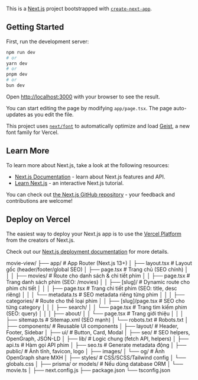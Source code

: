 This is a [Next.js](https://nextjs.org) project bootstrapped with [`create-next-app`](https://nextjs.org/docs/app/api-reference/cli/create-next-app).

## Getting Started

First, run the development server:

```bash
npm run dev
# or
yarn dev
# or
pnpm dev
# or
bun dev
```

Open [http://localhost:3000](http://localhost:3000) with your browser to see the result.

You can start editing the page by modifying `app/page.tsx`. The page auto-updates as you edit the file.

This project uses [`next/font`](https://nextjs.org/docs/app/building-your-application/optimizing/fonts) to automatically optimize and load [Geist](https://vercel.com/font), a new font family for Vercel.

## Learn More

To learn more about Next.js, take a look at the following resources:

- [Next.js Documentation](https://nextjs.org/docs) - learn about Next.js features and API.
- [Learn Next.js](https://nextjs.org/learn) - an interactive Next.js tutorial.

You can check out [the Next.js GitHub repository](https://github.com/vercel/next.js) - your feedback and contributions are welcome!

## Deploy on Vercel

The easiest way to deploy your Next.js app is to use the [Vercel Platform](https://vercel.com/new?utm_medium=default-template&filter=next.js&utm_source=create-next-app&utm_campaign=create-next-app-readme) from the creators of Next.js.

Check out our [Next.js deployment documentation](https://nextjs.org/docs/app/building-your-application/deploying) for more details.

movie-view/
├── app/                         # App Router (Next.js 13+)
│   ├── layout.tsx               # Layout gốc (header/footer/global SEO)
│   ├── page.tsx                 # Trang chủ (SEO chính)
│   │
│   ├── movies/                  # Route cho danh sách & chi tiết phim
│   │   ├── page.tsx             # Trang danh sách phim (SEO: /movies)
│   │   ├── [slug]/              # Dynamic route cho phim chi tiết
│   │   │   ├── page.tsx         # Trang chi tiết phim (SEO: title, desc riêng)
│   │   │   └── metadata.ts      # SEO metadata riêng từng phim
│   │
│   ├── categories/              # Route cho thể loại phim
│   │   ├── [slug]/page.tsx      # SEO cho từng category
│   │
│   ├── search/
│   │   └── page.tsx             # Trang tìm kiếm phim (SEO: query)
│   │
│   ├── about/
│   │   └── page.tsx             # Trang giới thiệu
│   │
│   ├── sitemap.ts               # Sitemap.xml (SEO mạnh)
│   └── robots.txt               # Robots.txt
│
├── components/                  # Reusable UI components
│   ├── layout/                  # Header, Footer, Sidebar
│   ├── ui/                      # Button, Card, Modal
│   ├── seo/                     # SEO helpers, OpenGraph, JSON-LD
│
├── lib/                         # Logic chung (fetch API, helpers)
│   ├── api.ts                   # Hàm gọi API phim
│   ├── seo.ts                   # Generate metadata động
│
├── public/                      # Ảnh tĩnh, favicon, logo
│   ├── images/
│   └── og/                      # Ảnh OpenGraph share MXH
│
├── styles/                      # CSS/SCSS/Tailwind config
│   └── globals.css
│
├── prisma/ or models/           # Nếu dùng database ORM
│   └── movie.ts
│
├── next.config.js
├── package.json
└── tsconfig.json

